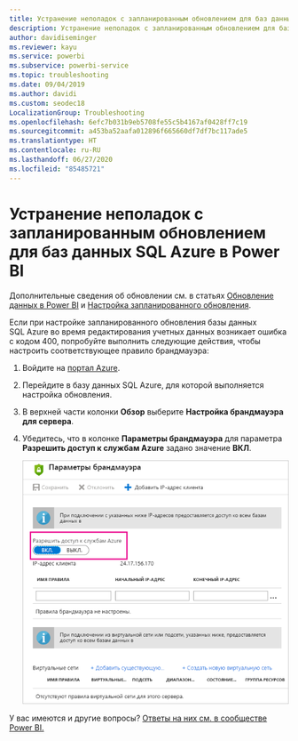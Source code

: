 ```yaml
---
title: Устранение неполадок с запланированным обновлением для баз данных SQL Azure
description: Устранение неполадок с запланированным обновлением для баз данных SQL Azure в Power BI
author: davidiseminger
ms.reviewer: kayu
ms.service: powerbi
ms.subservice: powerbi-service
ms.topic: troubleshooting
ms.date: 09/04/2019
ms.author: davidi
ms.custom: seodec18
LocalizationGroup: Troubleshooting
ms.openlocfilehash: 6efc7b031b9eb5708fe55c5b4167af0428ff7c19
ms.sourcegitcommit: a453ba52aafa012896f665660df7df7bc117ade5
ms.translationtype: HT
ms.contentlocale: ru-RU
ms.lasthandoff: 06/27/2020
ms.locfileid: "85485721"
---
```

# <a name="troubleshooting-scheduled-refresh-for-azure-sql-databases-in-power-bi"></a>Устранение неполадок с запланированным обновлением для баз данных SQL Azure в Power BI

Дополнительные сведения об обновлении см. в статьях [Обновление данных в Power BI](refresh-data.md) и [Настройка запланированного обновления](refresh-scheduled-refresh.md).

Если при настройке запланированного обновления базы данных SQL Azure во время редактирования учетных данных возникает ошибка с кодом 400, попробуйте выполнить следующие действия, чтобы настроить соответствующее правило брандмауэра:

1. Войдите на [портал Azure](https://portal.azure.com).

1. Перейдите в базу данных SQL Azure, для которой выполняется настройка обновления.

1. В верхней части колонки **Обзор** выберите **Настройка брандмауэра для сервера**.

1. Убедитесь, что в колонке **Параметры брандмауэра** для параметра **Разрешить доступ к службам Azure** задано значение **ВКЛ**.

    ![Разрешенные службы Azure](media/service-admin-troubleshooting-scheduled-refresh-azure-sql-databases/azurerefresh.png)  

У вас имеются и другие вопросы? [Ответы на них см. в сообществе Power BI.](https://community.powerbi.com/)
